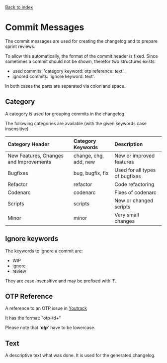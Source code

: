 <!--
  ~ Copyright 2011-2019 The OTP authors
  ~
  ~ Permission is hereby granted, free of charge, to any person obtaining a copy
  ~ of this software and associated documentation files (the "Software"), to deal
  ~ in the Software without restriction, including without limitation the rights
  ~ to use, copy, modify, merge, publish, distribute, sublicense, and/or sell
  ~ copies of the Software, and to permit persons to whom the Software is
  ~ furnished to do so, subject to the following conditions:
  ~
  ~ The above copyright notice and this permission notice shall be included in all
  ~ copies or substantial portions of the Software.
  ~
  ~ THE SOFTWARE IS PROVIDED "AS IS", WITHOUT WARRANTY OF ANY KIND, EXPRESS OR
  ~ IMPLIED, INCLUDING BUT NOT LIMITED TO THE WARRANTIES OF MERCHANTABILITY,
  ~ FITNESS FOR A PARTICULAR PURPOSE AND NONINFRINGEMENT. IN NO EVENT SHALL THE
  ~ AUTHORS OR COPYRIGHT HOLDERS BE LIABLE FOR ANY CLAIM, DAMAGES OR OTHER
  ~ LIABILITY, WHETHER IN AN ACTION OF CONTRACT, TORT OR OTHERWISE, ARISING FROM,
  ~ OUT OF OR IN CONNECTION WITH THE SOFTWARE OR THE USE OR OTHER DEALINGS IN THE
  ~ SOFTWARE.
  -->

[Back to index](index.md)

Commit Messages
===============

The commit messages are used for creating the changelog and to prepare sprint reviews.

To allow this automatically, the format of the commit header is fixed.
Since sometimes a commit should not be shown, therefor two structures exists:
- used commits: 'category keyword: otp reference: text'.
- ignored commits: 'ignore keyword: text'.

In both cases the parts are separated via colon and space.


Category
--------

A category is used for grouping commits in the changelog.

The following categories are available (with the given keywords case insensitive)

| Category  Header| Category Keywords | Description |
|:----------------|:------------------|:------------|
| New Features, Changes and Improvements | change, chg, add, new | New or improved features |
| Bugfixes | bug, bugfix, fix | Used for all types of bugfixes |
| Refactor | refactor | Code refactoring |
| Codenarc | codenarc | Fixes of codenarc |
| Scripts | scripts | New or changed scripts |
| Minor | minor | Very small changes |


Ignore keywords
---------------

The keywords to ignore a commit are:
- WIP
- ignore
- review

They are case insensitive and may be prefixed with '!'.


OTP Reference
-------------

A reference to an OTP issue in [Youtrack](https://one-touch-pipeline.myjetbrains.com)

It has the format: "otp-\d+"

Please note that '***otp***' have to be lowercase.


Text
----

A descriptive text what was done. It is used for the generated changelog.

